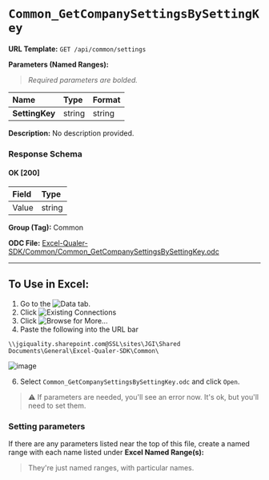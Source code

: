 # `Common_GetCompanySettingsBySettingKey`
> 

**URL Template:**
`GET /api/common/settings`

**Parameters (Named Ranges):**

> *Required parameters are bolded.*

| Name           | Type   | Format   |
|:---------------|:-------|:---------|
| **SettingKey** | string | string   |

**Description:**
No description provided.

### Response Schema

#### OK [200]

| Field   | Type   |
|:--------|:-------|
| Value   | string |

**Group (Tag):**
Common

**ODC File:**
[Excel-Qualer-SDK/Common/Common_GetCompanySettingsBySettingKey.odc](https://github.com/Johnson-Gage-Inspection-Inc/qualer-sdk-odc/blob/main/Excel-Qualer-SDK/Common/Common_GetCompanySettingsBySettingKey.odc)

---

To Use in Excel:
---

1. Go to the ![`Data`](https://github.com/user-attachments/assets/da437a70-57b3-4c5b-bb01-4910ece19ed1)
 tab.
3. Click ![Existing Connections](https://github.com/user-attachments/assets/a2f1ed67-b2e0-4c23-ac90-68c870e60289)
4. Click ![`Browse for More...`](https://github.com/user-attachments/assets/8e698494-6865-41e7-b6fa-043aea81809a)
5. Paste the following into the URL bar
```
\\jgiquality.sharepoint.com@SSL\sites\JGI\Shared Documents\General\Excel-Qualer-SDK\Common\
```

![image](https://github.com/user-attachments/assets/1e1a8d87-0377-446d-aaf5-d78562991db3)

6. Select `Common_GetCompanySettingsBySettingKey.odc` and click `Open`.

> ⚠️ If parameters are needed, you'll see an error now. It's ok, but you'll need to set them.

### Setting parameters
If there are any parameters listed near the top of this file, create a named range with each name listed under **Excel Named Range(s):**
> They're just named ranges, with particular names.
